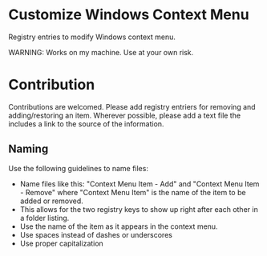 # Customize Windows Context Menu

Registry entries to modify Windows context menu.

WARNING: Works on my machine. Use at your own risk.

# Contribution

Contributions are welcomed.
Please add registry entriers for removing and adding/restoring an item.
Wherever possible, please add a text file the includes a link to the source of the information.

## Naming

Use the following guidelines to name files:
- Name files like this: "Context Menu Item - Add" and "Context Menu Item - Remove" where "Context Menu Item" is the name of the item to be added or removed.
- This allows for the two registry keys to show up right after each other in a folder listing.
- Use the name of the item as it appears in the context menu.
- Use spaces instead of dashes or underscores
- Use proper capitalization

